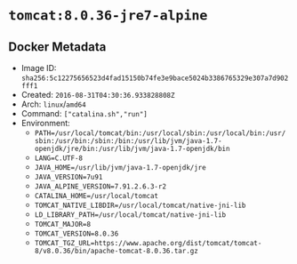 # `tomcat:8.0.36-jre7-alpine`

## Docker Metadata

- Image ID: `sha256:5c12275656523d4fad15150b74fe3e9bace5024b3386765329e307a7d902fff1`
- Created: `2016-08-31T04:30:36.933828808Z`
- Arch: `linux`/`amd64`
- Command: `["catalina.sh","run"]`
- Environment:
  - `PATH=/usr/local/tomcat/bin:/usr/local/sbin:/usr/local/bin:/usr/sbin:/usr/bin:/sbin:/bin:/usr/lib/jvm/java-1.7-openjdk/jre/bin:/usr/lib/jvm/java-1.7-openjdk/bin`
  - `LANG=C.UTF-8`
  - `JAVA_HOME=/usr/lib/jvm/java-1.7-openjdk/jre`
  - `JAVA_VERSION=7u91`
  - `JAVA_ALPINE_VERSION=7.91.2.6.3-r2`
  - `CATALINA_HOME=/usr/local/tomcat`
  - `TOMCAT_NATIVE_LIBDIR=/usr/local/tomcat/native-jni-lib`
  - `LD_LIBRARY_PATH=/usr/local/tomcat/native-jni-lib`
  - `TOMCAT_MAJOR=8`
  - `TOMCAT_VERSION=8.0.36`
  - `TOMCAT_TGZ_URL=https://www.apache.org/dist/tomcat/tomcat-8/v8.0.36/bin/apache-tomcat-8.0.36.tar.gz`
